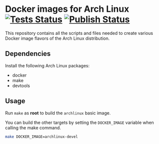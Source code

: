 # Docker images for Arch Linux  [![Tests Status](https://travis-ci.org/ogarcia/docker-archlinux.svg?branch=master)](https://travis-ci.org/ogarcia/docker-archlinux) [![Publish Status](https://drone.moire.org/api/badges/ogarcia/docker-archlinux/status.svg)](https://drone.moire.org/ogarcia/docker-archlinux)

This repository contains all the scripts and files needed to create various
Docker image flavors of the Arch Linux distribution.

## Dependencies

Install the following Arch Linux packages:

* docker
* make
* devtools

## Usage

Run `make` as **root** to build the `archlinux` basic image.

You can build the other targets by setting the `DOCKER_IMAGE` variable when
calling the make command.

```sh
make DOCKER_IMAGE=archlinux-devel
```

